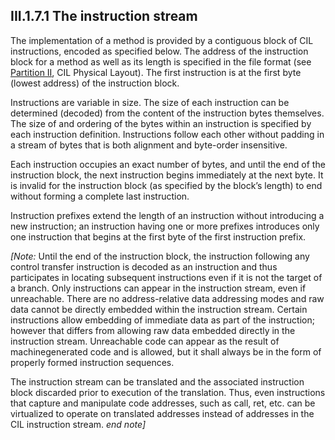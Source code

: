 ## III.1.7.1 The instruction stream

The implementation of a method is provided by a contiguous block of CIL instructions, encoded as specified below. The address of the instruction block for a method as well as its length is specified in the file format (see [Partition II](#todo-missing-hyperlink), CIL Physical Layout). The first instruction is at the first byte (lowest address) of the instruction block.

Instructions are variable in size. The size of each instruction can be determined (decoded) from the content of the instruction bytes themselves. The size of and ordering of the bytes within an instruction is specified by each instruction definition. Instructions follow each other without padding in a stream of bytes that is both alignment and byte-order insensitive.

Each instruction occupies an exact number of bytes, and until the end of the instruction block, the next instruction begins immediately at the next byte. It is invalid for the instruction block (as specified by the block’s length) to end without forming a complete last instruction.

Instruction prefixes extend the length of an instruction without introducing a new instruction; an instruction having one or more prefixes introduces only one instruction that begins at the first byte of the first instruction prefix.

_[Note:_ Until the end of the instruction block, the instruction following any control transfer instruction is decoded as an instruction and thus participates in locating subsequent instructions even if it is not the target of a branch. Only instructions can appear in the instruction stream, even if unreachable. There are no address-relative data addressing modes and raw data cannot be directly embedded within the instruction stream. Certain instructions allow embedding of immediate data as part of the instruction; however that differs from allowing raw data embedded directly in the instruction stream. Unreachable code can appear as the result of machinegenerated code and is allowed, but it shall always be in the form of properly formed instruction sequences.

The instruction stream can be translated and the associated instruction block discarded prior to execution of the translation. Thus, even instructions that capture and manipulate code addresses, such as call, ret, etc. can be virtualized to operate on translated addresses instead of addresses in the CIL instruction stream. _end note]_
